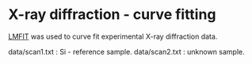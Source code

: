 # X-ray diffraction - curve fitting

[LMFIT](https://lmfit.github.io/lmfit-py/) was used to curve fit experimental X-ray diffraction data.

data/scan1.txt : Si - reference sample. 
data/scan2.txt : unknown sample. 
